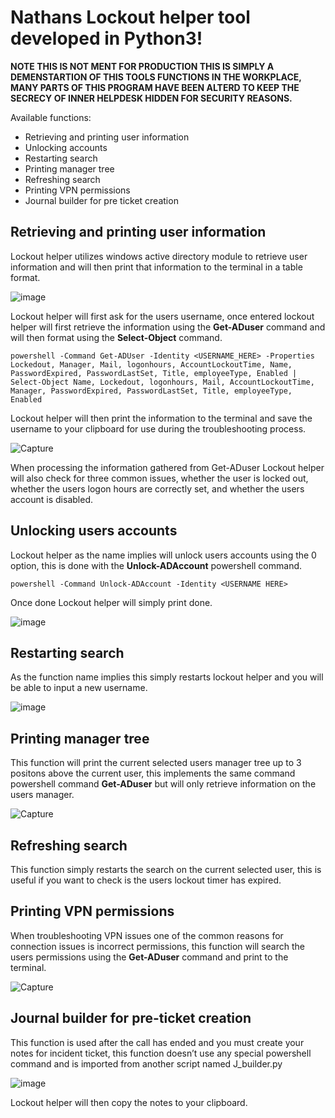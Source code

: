 # Nathans Lockout helper tool developed in Python3!
**NOTE THIS IS NOT MENT FOR PRODUCTION THIS IS SIMPLY A DEMENSTARTION OF THIS TOOLS FUNCTIONS IN THE WORKPLACE, MANY PARTS OF THIS PROGRAM HAVE BEEN ALTERD TO KEEP THE SECRECY OF INNER HELPDESK HIDDEN FOR SECURITY REASONS.**

Available functions:
- Retrieving and printing user information
- Unlocking accounts
- Restarting search
- Printing manager tree
- Refreshing search
- Printing VPN permissions
- Journal builder for pre ticket creation

## Retrieving and printing user information
Lockout helper utilizes windows active directory module to retrieve user information and will then print that information to the terminal in a table format.

![image](https://user-images.githubusercontent.com/72000765/138569663-a96bcb5d-302d-4ab5-839d-1a0782fcf46e.png)

Lockout helper will first ask for the users username, once entered lockout helper will first retrieve the information using the **Get-ADuser** command and will then format using the **Select-Object** command.
```
powershell -Command Get-ADUser -Identity <USERNAME_HERE> -Properties Lockedout, Manager, Mail, logonhours, AccountLockoutTime, Name, PasswordExpired, PasswordLastSet, Title, employeeType, Enabled | Select-Object Name, Lockedout, logonhours, Mail, AccountLockoutTime, Manager, PasswordExpired, PasswordLastSet, Title, employeeType, Enabled

```
Lockout helper will then print the information to the terminal and save the username to your clipboard for use during the troubleshooting process.

![Capture](https://user-images.githubusercontent.com/72000765/138569969-61ca7c7d-f724-4b7c-947e-d4fc0fd9a6f4.PNG)

When processing the information gathered from Get-ADuser Lockout helper will also check for three common issues, whether the user is locked out, whether the users logon hours are correctly set, and whether the users account is disabled.

## Unlocking users accounts
Lockout helper as the name implies will unlock users accounts using the 0 option, this is done with the **Unlock-ADAccount** powershell command.
```
powershell -Command Unlock-ADAccount -Identity <USERNAME HERE>

```
Once done Lockout helper will simply print done.

![image](https://user-images.githubusercontent.com/72000765/138570563-a1cd9905-4adf-42dd-9c13-780bcab2d0d4.png)

## Restarting search

As the function name implies this simply restarts lockout helper and you will be able to input a new username.

![image](https://user-images.githubusercontent.com/72000765/138570595-14407a82-84ba-41d3-949f-29752f257739.png)

## Printing manager tree

This function will print the current selected users manager tree up to 3 positons above the current user, this implements the same command powershell command **Get-ADuser** but will only retrieve information on the users manager.

![Capture](https://user-images.githubusercontent.com/72000765/138570716-7540573a-e7e9-4dba-97cd-0cd881ecea22.PNG)

## Refreshing search

This function simply restarts the search on the current selected user, this is useful if you want to check is the users lockout timer has expired.

## Printing VPN permissions
When troubleshooting VPN issues one of the common reasons for connection issues is incorrect permissions, this function will search the users permissions using the **Get-ADuser** command and print to the terminal.

![Capture](https://user-images.githubusercontent.com/72000765/138570853-269c479e-4892-49b4-89a3-7497ae569b29.PNG)

## Journal builder for pre-ticket creation

This function is used after the call has ended and you must create your notes for incident ticket, this function doesn’t use any special powershell command and is imported from another script named J_builder.py

![image](https://user-images.githubusercontent.com/72000765/138570928-b1731e3b-2265-4abd-9d80-6835b26701ef.png)

Lockout helper will then copy the notes to your clipboard.
